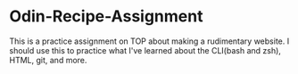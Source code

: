# Odin-Recipe-Assignment

This is a practice assignment on TOP about making a rudimentary
website. I should use this to practice what I've learned about
the CLI(bash and zsh), HTML, git, and more.